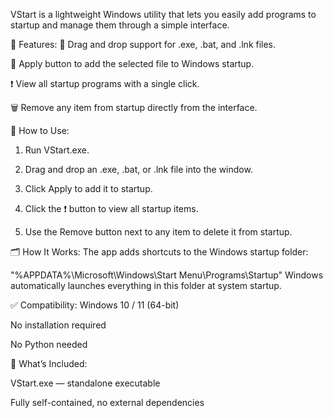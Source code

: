 
VStart is a lightweight Windows utility that lets you easily add programs to startup and manage them through a simple interface.

🚀 Features:
📂 Drag and drop support for .exe, .bat, and .lnk files.

🔘 Apply button to add the selected file to Windows startup.

❗ View all startup programs with a single click.

🗑 Remove any item from startup directly from the interface.

🔧 How to Use:

1. Run VStart.exe.

2. Drag and drop an .exe, .bat, or .lnk file into the window.

3. Click Apply to add it to startup.

4. Click the ❗ button to view all startup items.

5. Use the Remove button next to any item to delete it from startup.

🗂 How It Works:
The app adds shortcuts to the Windows startup folder:

"%APPDATA%\Microsoft\Windows\Start Menu\Programs\Startup"
Windows automatically launches everything in this folder at system startup.

✅ Compatibility:
Windows 10 / 11 (64-bit)

No installation required

No Python needed

📁 What’s Included:

VStart.exe — standalone executable

Fully self-contained, no external dependencies
